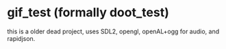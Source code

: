 # gif_test (formally doot_test)
this is a older dead project, uses SDL2, opengl, openAL+ogg for audio, and rapidjson.
